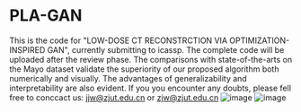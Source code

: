 # PLA-GAN
This is the code for "LOW-DOSE CT RECONSTRCTION VIA OPTIMIZATION-INSPIRED GAN", currently submitting to icassp. The complete code will be uploaded after the review phase. The comparisons with state-of-the-arts on the Mayo dataset validate the superiority of our proposed algorithm both numerically and visually. The advantages of generalizability and interpretability are also evident. If you you encounter any doubts, please fell free to conccact us: jjw@zjut.edu.cn or zjw@zjut.edu.cn
![image](https://github.com/ZhengJianwei2/PLA-GAN/blob/main/image/comparsion1.png)
![image](https://github.com/ZhengJianwei2/PLA-GAN/blob/main/image/numerical.jpg，width="500px")
